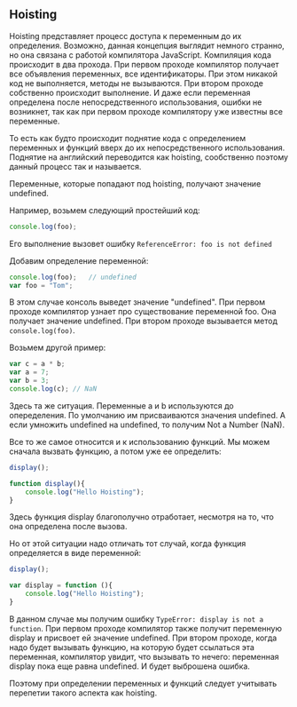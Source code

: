 ## Hoisting

Hoisting представляет процесс доступа к переменным до их определения. Возможно, данная концепция выглядит немного странно, но она связана с работой компилятора 
JavaScript. Компиляция кода происходит в два прохода. При первом проходе компилятор получает все объявления переменных, все идентификаторы. При этом никакой код 
не выполняется, методы не вызываются. При втором проходе собственно происходит выполнение. И даже если переменная определена после непосредственного использования, 
ошибки не возникнет, так как при первом проходе компилятору уже известны все переменные.

То есть как будто происходит поднятие кода с определением переменных и функций вверх до их непосредственного использования. Поднятие на английский переводится 
как hoisting, сообственно поэтому данный процесс так и называется.

Переменные, которые попадают под hoisting, получают значение undefined.

Например, возьмем следующий простейший код:

```js
console.log(foo);
```

Его выполнение вызовет ошибку `ReferenceError: foo is not defined`

Добавим определение переменной:

```js
console.log(foo);	// undefined
var foo = "Tom";
```

В этом случае консоль выведет значение "undefined". При первом проходе компилятор узнает про существование переменной foo. Она получает значение undefined. 
При втором проходе вызывается метод `console.log(foo)`.

Возьмем другой пример:

```js
var c = a * b;
var a = 7;
var b = 3;
console.log(c);	// NaN
```

Здесь та же ситуация. Переменные a и b используются до опеределения. По умолчанию им присваиваются значения undefined. А если умножить undefined на undefined, 
то получим Not a Number (NaN).

Все то же самое относится и к использованию функций. Мы можем сначала вызвать функцию, а потом уже ее определить:

```js
display();

function display(){
	console.log("Hello Hoisting");
}
```

Здесь функция display благополучно отработает, несмотря на то, что она определена после вызова.

Но от этой ситуации надо отличать тот случай, когда функция определяется в виде переменной:

```js
display();

var display = function (){
	console.log("Hello Hoisting");
}
```

В данном случае мы получим ошибку `TypeError: display is not a function`. При первом проходе компилятор также получит переменную display и присвоет ей значение undefined. 
При втором проходе, когда надо будет вызывать функцию, на которую будет ссылаться эта переменная, компилятор увидит, что вызывать то нечего: переменная 
display пока еще равна undefined. И будет выброшена ошибка.

Поэтому при определении переменных и функций следует учитывать перепетии такого аспекта как hoisting.

